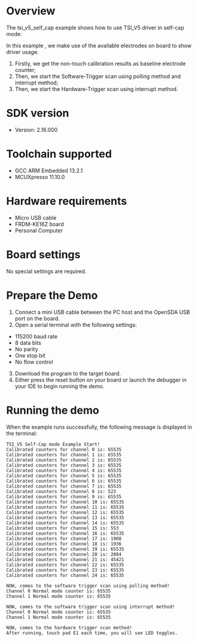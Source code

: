 Overview
========
The tsi_v5_self_cap example shows how to use TSI_V5 driver in self-cap mode:

In this example , we make use of the available electrodes on board to show driver usage.
1. Firstly, we get the non-touch calibration results as baseline electrode counter;
2. Then, we start the Software-Trigger scan using polling method and interrupt method;
3. Then, we start the Hardware-Trigger scan using interrupt method.


SDK version
===========
- Version: 2.16.000

Toolchain supported
===================
- GCC ARM Embedded  13.2.1
- MCUXpresso  11.10.0

Hardware requirements
=====================
- Micro USB cable
- FRDM-KE16Z board
- Personal Computer

Board settings
==============
No special settings are required.

Prepare the Demo
================
1. Connect a mini USB cable between the PC host and the OpenSDA USB port on the board.
2.  Open a serial terminal with the following settings:
   - 115200 baud rate
   - 8 data bits
   - No parity
   - One stop bit
   - No flow control
3. Download the program to the target board.
4. Either press the reset button on your board or launch the debugger in your IDE to begin running the demo.

Running the demo
================
When the example runs successfully, the following message is displayed in the terminal:

~~~~~~~~~~~~~~~~~~~~~
TSI_V5 Self-Cap mode Example Start!
Calibrated counters for channel 0 is: 65535 
Calibrated counters for channel 1 is: 65535 
Calibrated counters for channel 2 is: 65535 
Calibrated counters for channel 3 is: 65535 
Calibrated counters for channel 4 is: 65535 
Calibrated counters for channel 5 is: 65535 
Calibrated counters for channel 6 is: 65535 
Calibrated counters for channel 7 is: 65535 
Calibrated counters for channel 8 is: 523 
Calibrated counters for channel 9 is: 65535 
Calibrated counters for channel 10 is: 65535 
Calibrated counters for channel 11 is: 65535 
Calibrated counters for channel 12 is: 65535 
Calibrated counters for channel 13 is: 65535 
Calibrated counters for channel 14 is: 65535 
Calibrated counters for channel 15 is: 553 
Calibrated counters for channel 16 is: 65535 
Calibrated counters for channel 17 is: 1908 
Calibrated counters for channel 18 is: 1936 
Calibrated counters for channel 19 is: 65535 
Calibrated counters for channel 20 is: 2084 
Calibrated counters for channel 21 is: 45421 
Calibrated counters for channel 22 is: 65535 
Calibrated counters for channel 23 is: 65535 
Calibrated counters for channel 24 is: 65535 

NOW, comes to the software trigger scan using polling method!
Channel 0 Normal mode counter is: 65535 
Channel 1 Normal mode counter is: 65535 

NOW, comes to the software trigger scan using interrupt method!
Channel 0 Normal mode counter is: 65535 
Channel 1 Normal mode counter is: 65535 

NOW, comes to the hardware trigger scan method!
After running, touch pad E1 each time, you will see LED toggles.
~~~~~~~~~~~~~~~~~~~~~
